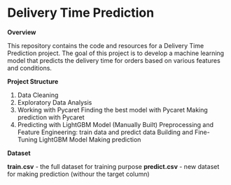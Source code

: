 # Delivery Time Prediction

**Overview**

This repository contains the code and resources for a Delivery Time Prediction project. The goal of this project is to develop a machine learning model that predicts the delivery time for orders based on various features and conditions.

**Project Structure**

1. Data Cleaning
2. Exploratory Data Analysis
3. Working with Pycaret
   Finding the best model with Pycaret
   Making prediction with Pycaret
4. Predicting with LightGBM Model (Manually Built)
   Preprocessing and Feature Engineering: train data and predict data
   Building and Fine-Tuning LightGBM Model
   Making prediction

**Dataset**

**train.csv** - the full dataset for training purpose
**predict.csv** - new dataset for making prediction (withour the target column)
